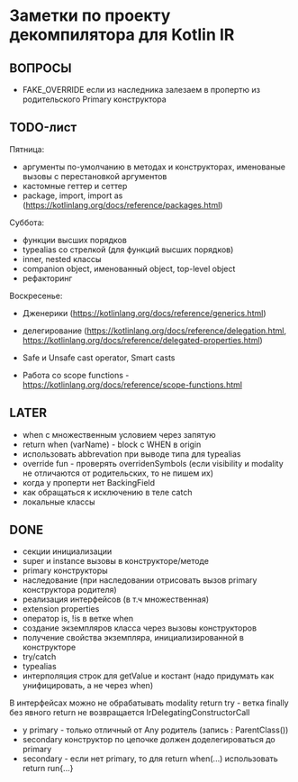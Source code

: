 # Заметки по проекту декомпилятора для Kotlin IR

## ВОПРОСЫ

- FAKE_OVERRIDE если из наследника залезаем в пропертю из родительского Primary конструктора

## TODO-лист
Пятница:
- аргументы по-умолчанию в методах и конструкторах, именованые вызовы с перестановкой аргументов
- кастомные геттер и сеттер
- package, import, import as (https://kotlinlang.org/docs/reference/packages.html)

Суббота:
- функции высших порядков
- typealias со стрелкой (для функций высших порядков)
- inner, nested классы
- companion object, именованный object, top-level object
- рефакторинг

Воскресенье:

- Дженерики (https://kotlinlang.org/docs/reference/generics.html)


- делегирование (https://kotlinlang.org/docs/reference/delegation.html, https://kotlinlang.org/docs/reference/delegated-properties.html)
- Safe и Unsafe cast operator, Smart casts
- Работа со scope functions - https://kotlinlang.org/docs/reference/scope-functions.html

## LATER

- when с множественным условием через запятую
- return when (varName) - block с WHEN в origin
- использовать abbrevation при выводе типа для typealias
- override fun - проверять overridenSymbols (если visibility и modality не отличаются от родительских, то не пишем их)
- когда у проперти нет BackingField
- как обращаться к исключению в теле catch
- локальные классы

## DONE


- секции инициализации
- super и instance вызовы в конструкторе/методе
- primary конструкторы
- наследование (при наследовании отрисовать вызов primary конструктора родителя)
- реализация интерфейсов (в т.ч множественная)
- extension properties
- оператор is, !is в ветке when
- создание экземпляров класса через вызовы конструкторов
- получение свойства экземпляра, инициализированной в конструкторе
- try/catch
- typealias
- интерполяция строк для getValue и костант (надо придумать как унифицировать, а не через when)


В интерфейсах можно не обрабатывать modality
return try - ветка finally без явного return не возвращается 
IrDelegatingConstructorCall 
  - у primary - только отличный от Any родитель (запись : ParentClass())
  - secondary конструктор по цепочке должен доделегироваться до primary
  - secondary - если нет primary, то 
для return when(...) использовать return run{...}
